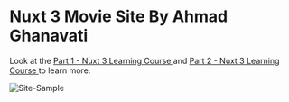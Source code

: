 # Nuxt 3 Movie Site By Ahmad Ghanavati

Look at the [ Part 1 - Nuxt 3 Learning Course ](https://mrghanavati.ir/dl/nuxt-learn/part-1.rar) and [ Part 2 - Nuxt 3 Learning Course ](https://mrghanavati.ir/dl/nuxt-learn/part-2.rar) to learn more.

![Site-Sample](https://github.com/Ghanavati7915/NuxtSampleMovie-learning/assets/27079323/bbc659ab-a70e-4c9c-90d3-042a459fc064)
